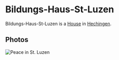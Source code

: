 # Bildungs-Haus-St-Luzen

Bildungs-Haus-St-Luzen is a [House](60100002.md) in [Hechingen](404.md).

## Photos

![Peace in St. Luzen](400000150.jpg)
